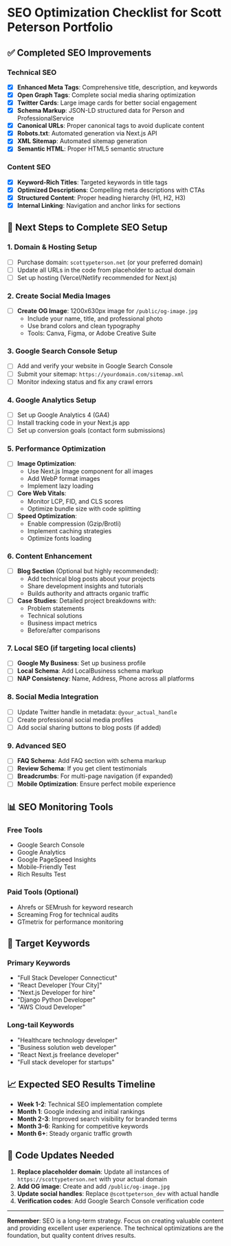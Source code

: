 # SEO Optimization Checklist for Scott Peterson Portfolio

## ✅ Completed SEO Improvements

### Technical SEO
- [x] **Enhanced Meta Tags**: Comprehensive title, description, and keywords
- [x] **Open Graph Tags**: Complete social media sharing optimization
- [x] **Twitter Cards**: Large image cards for better social engagement
- [x] **Schema Markup**: JSON-LD structured data for Person and ProfessionalService
- [x] **Canonical URLs**: Proper canonical tags to avoid duplicate content
- [x] **Robots.txt**: Automated generation via Next.js API
- [x] **XML Sitemap**: Automated sitemap generation
- [x] **Semantic HTML**: Proper HTML5 semantic structure

### Content SEO
- [x] **Keyword-Rich Titles**: Targeted keywords in title tags
- [x] **Optimized Descriptions**: Compelling meta descriptions with CTAs
- [x] **Structured Content**: Proper heading hierarchy (H1, H2, H3)
- [x] **Internal Linking**: Navigation and anchor links for sections

## 🚀 Next Steps to Complete SEO Setup

### 1. Domain & Hosting Setup
- [ ] Purchase domain: `scottypeterson.net` (or your preferred domain)
- [ ] Update all URLs in the code from placeholder to actual domain
- [ ] Set up hosting (Vercel/Netlify recommended for Next.js)

### 2. Create Social Media Images
- [ ] **Create OG Image**: 1200x630px image for `/public/og-image.jpg`
  - Include your name, title, and professional photo
  - Use brand colors and clean typography
  - Tools: Canva, Figma, or Adobe Creative Suite

### 3. Google Search Console Setup
- [ ] Add and verify your website in Google Search Console
- [ ] Submit your sitemap: `https://yourdomain.com/sitemap.xml`
- [ ] Monitor indexing status and fix any crawl errors

### 4. Google Analytics Setup
- [ ] Set up Google Analytics 4 (GA4)
- [ ] Install tracking code in your Next.js app
- [ ] Set up conversion goals (contact form submissions)

### 5. Performance Optimization
- [ ] **Image Optimization**: 
  - Use Next.js Image component for all images
  - Add WebP format images
  - Implement lazy loading
- [ ] **Core Web Vitals**: 
  - Monitor LCP, FID, and CLS scores
  - Optimize bundle size with code splitting
- [ ] **Speed Optimization**:
  - Enable compression (Gzip/Brotli)
  - Implement caching strategies
  - Optimize fonts loading

### 6. Content Enhancement
- [ ] **Blog Section** (Optional but highly recommended):
  - Add technical blog posts about your projects
  - Share development insights and tutorials
  - Builds authority and attracts organic traffic
- [ ] **Case Studies**: Detailed project breakdowns with:
  - Problem statements
  - Technical solutions
  - Business impact metrics
  - Before/after comparisons

### 7. Local SEO (if targeting local clients)
- [ ] **Google My Business**: Set up business profile
- [ ] **Local Schema**: Add LocalBusiness schema markup
- [ ] **NAP Consistency**: Name, Address, Phone across all platforms

### 8. Social Media Integration
- [ ] Update Twitter handle in metadata: `@your_actual_handle`
- [ ] Create professional social media profiles
- [ ] Add social sharing buttons to blog posts (if added)

### 9. Advanced SEO
- [ ] **FAQ Schema**: Add FAQ section with schema markup
- [ ] **Review Schema**: If you get client testimonials
- [ ] **Breadcrumbs**: For multi-page navigation (if expanded)
- [ ] **Mobile Optimization**: Ensure perfect mobile experience

## 📊 SEO Monitoring Tools

### Free Tools
- Google Search Console
- Google Analytics
- Google PageSpeed Insights
- Mobile-Friendly Test
- Rich Results Test

### Paid Tools (Optional)
- Ahrefs or SEMrush for keyword research
- Screaming Frog for technical audits
- GTmetrix for performance monitoring

## 🎯 Target Keywords

### Primary Keywords
- "Full Stack Developer Connecticut"
- "React Developer [Your City]"
- "Next.js Developer for hire"
- "Django Python Developer"
- "AWS Cloud Developer"

### Long-tail Keywords
- "Healthcare technology developer"
- "Business solution web developer"
- "React Next.js freelance developer"
- "Full stack developer for startups"

## 📈 Expected SEO Results Timeline

- **Week 1-2**: Technical SEO implementation complete
- **Month 1**: Google indexing and initial rankings
- **Month 2-3**: Improved search visibility for branded terms
- **Month 3-6**: Ranking for competitive keywords
- **Month 6+**: Steady organic traffic growth

## 🔧 Code Updates Needed

1. **Replace placeholder domain**: Update all instances of `https://scottypeterson.net` with your actual domain
2. **Add OG image**: Create and add `/public/og-image.jpg`
3. **Update social handles**: Replace `@scottpeterson_dev` with actual handle
4. **Verification codes**: Add Google Search Console verification code

---

**Remember**: SEO is a long-term strategy. Focus on creating valuable content and providing excellent user experience. The technical optimizations are the foundation, but quality content drives results. 